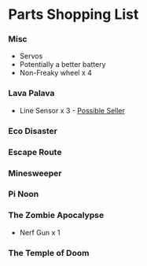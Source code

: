 # Parts Shopping List

### Misc
* Servos
* Potentially a better battery
* Non-Freaky wheel x 4

### Lava Palava
* Line Sensor x 3 - [Possible Seller](https://www.cricklewoodelectronics.com/Line-tracking-sensor-module-for-Arduino-KY-033.html)

### Eco Disaster

### Escape Route

### Minesweeper

### Pi Noon

### The Zombie Apocalypse
* Nerf Gun x 1

### The Temple of Doom
